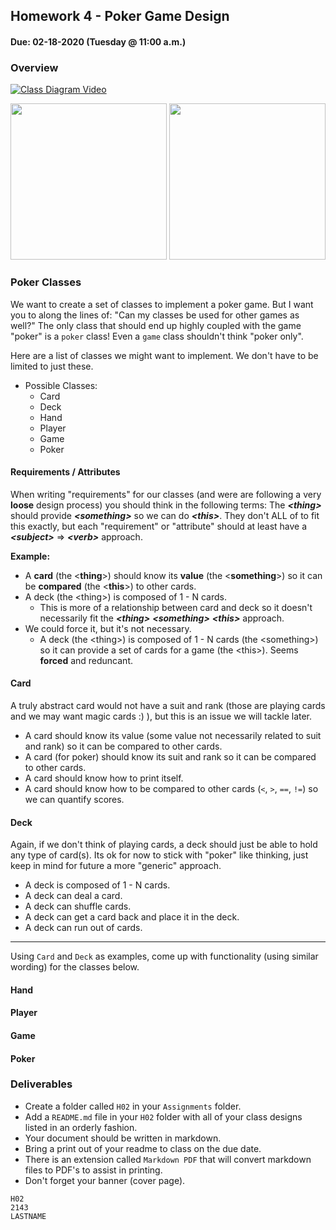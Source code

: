 ## Homework 4 - Poker Game Design
#### Due: 02-18-2020 (Tuesday @ 11:00 a.m.)

### Overview



[![Class Diagram Video](https://www.youtube.com/embed/UI6lqHOVHic)](https://www.youtube.com/embed/UI6lqHOVHic) 



<img src="https://cs.msutexas.edu/~griffin/zcloud/zcloud-files/draw.io.step1" width="250">

<img src="https://cs.msutexas.edu/~griffin/zcloud/zcloud-files/draw.io.step2" width="250">

### Poker Classes 

 We want to create a set of classes to implement a poker game. But I want you to along the lines of: "Can my classes be used for other games as well?" The only class that should end up highly coupled with the game "poker" is a `poker` class! Even a `game` class shouldn't think "poker only". 

 Here are a list of classes we might want to implement. We don't have to be limited to just these.

 - Possible Classes:
   - Card
   - Deck
   - Hand
   - Player
   - Game
   - Poker

#### Requirements / Attributes

When writing "requirements" for our classes (and were are following a very **loose** design process) you should think in the following terms:  The ***\<thing\>*** should provide ***\<something\>*** so we can do ***\<this\>***. They don't ALL of to fit this exactly, but each "requirement" or "attribute" should at least have a ***\<subject\>*** => ***\<verb\>*** approach.

**Example:**

- A **card** (the \<**thing**\>) should know its **value** (the <**something**\>) so it can be **compared** (the \<**this**\>) to other cards.
- A deck (the \<thing\>) is composed of 1 - N cards. 
  - This is more of a relationship between card and deck so it doesn't necessarily fit the ***\<thing\>*** ***\<something\>*** ***\<this\>*** approach. 
- We could force it, but it's not necessary.
  - A deck (the \<thing\>) is composed of 1 - N cards (the <something\>) so it can provide a set of cards for a game (the \<this\>). Seems **forced** and reduncant.

#### Card

A truly abstract card would not have a suit and rank (those are playing cards and we may want magic cards :) ), but this is an issue we will tackle later.

- A card should know its value (some value not necessarily related to suit and rank) so it can be compared to other cards.
- A card (for poker) should know its suit and rank so it can be compared to other cards.
- A card should know how to print itself.
- A card should know how to be compared to other cards (`<`, `>`, `==`, `!=`) so we can quantify scores.

#### Deck

Again, if we don't think of playing cards, a deck should just be able to hold any type of card(s). Its ok for now to stick with "poker" like thinking, just keep in mind for future a more "generic" approach.

- A deck is composed of 1 - N cards.
- A deck can deal a card.
- A deck can shuffle cards.
- A deck can get a card back and place it in the deck.
- A deck can run out of cards.

----

Using `Card` and `Deck` as examples, come up with functionality (using similar wording) for the classes below. 

#### Hand

#### Player

#### Game

#### Poker


### Deliverables

- Create a folder called `H02` in your `Assignments` folder. 
- Add a `README.md` file in your `H02` folder with all of your class designs listed in an orderly fashion.
- Your document should be written in markdown.
- Bring a print out of your readme to class on the due date.
- There is an extension called `Markdown PDF` that will convert markdown files to PDF's to assist in printing.
- Don't forget your banner (cover page).

```
H02
2143
LASTNAME
```
